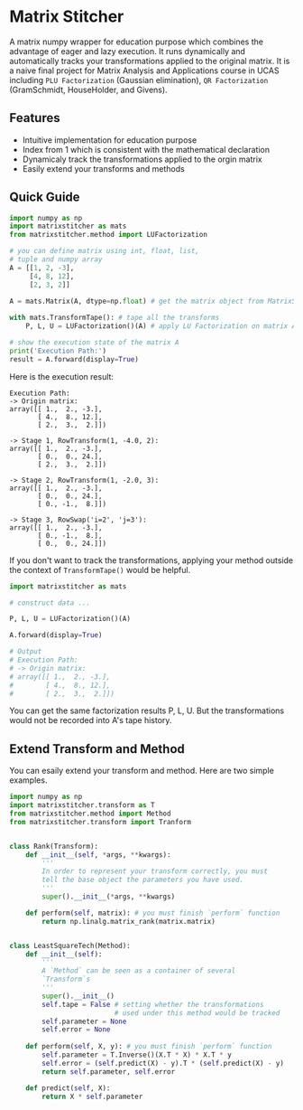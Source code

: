 # Matrix Stitcher

A matrix numpy wrapper for education purpose which combines the advantage of eager and lazy execution. It runs dynamically and automatically tracks your transformations applied to the original matrix. It is a naive final project for Matrix Analysis and Applications course in UCAS including `PLU Factorization` (Gaussian elimination), `QR Factorization` (GramSchmidt, HouseHolder, and Givens).


## Features
- Intuitive implementation for education purpose
- Index from 1 which is consistent with the mathematical declaration
- Dynamicaly track the transformations applied to the orgin matrix
- Easily extend your transforms and methods


## Quick Guide
```python
import numpy as np
import matrixstitcher as mats 
from matrixstitcher.method import LUFactorization

# you can define matrix using int, float, list, 
# tuple and numpy array
A = [[1, 2, -3], 
     [4, 8, 12], 
     [2, 3, 2]] 
     
A = mats.Matrix(A, dtype=np.float) # get the matrix object from MatrixStitcher

with mats.TransformTape(): # tape all the transforms
    P, L, U = LUFactorization()(A) # apply LU Factorization on matrix A and get the factorization results

# show the execution state of the matrix A
print('Execution Path:')
result = A.forward(display=True)
```
Here is the execution result:
```
Execution Path:
-> Origin matrix:
array([[ 1.,  2., -3.],
       [ 4.,  8., 12.],
       [ 2.,  3.,  2.]])

-> Stage 1, RowTransform(1, -4.0, 2):
array([[ 1.,  2., -3.],
       [ 0.,  0., 24.],
       [ 2.,  3.,  2.]])

-> Stage 2, RowTransform(1, -2.0, 3):
array([[ 1.,  2., -3.],
       [ 0.,  0., 24.],
       [ 0., -1.,  8.]])

-> Stage 3, RowSwap('i=2', 'j=3'):
array([[ 1.,  2., -3.],
       [ 0., -1.,  8.],
       [ 0.,  0., 24.]])
```

If you don't want to track the transformations, applying your method outside the context of `TransformTape()` would be helpful.
```python
import matrixstitcher as mats 

# construct data ...

P, L, U = LUFactorization()(A)

A.forward(display=True)

# Output
# Execution Path:
# -> Origin matrix:
# array([[ 1.,  2., -3.],
#        [ 4.,  8., 12.],
#        [ 2.,  3.,  2.]])
```
You can get the same factorization results P, L, U. But the transformations would not be recorded into A's tape history.


## Extend Transform and Method

You can esaily extend your transform and method. Here are two simple examples.
```python
import numpy as np
import matrixstitcher.transform as T
from matrixstitcher.method import Method
from matrixstitcher.transform import Tranform


class Rank(Transform):
    def __init__(self, *args, **kwargs):
        '''
        In order to represent your transform correctly, you must 
        tell the base object the parameters you have used.
        '''
        super().__init__(*args, **kwargs)

    def perform(self, matrix): # you must finish `perform` function
        return np.linalg.matrix_rank(matrix.matrix)


class LeastSquareTech(Method):
    def __init__(self):
        '''
        A `Method` can be seen as a container of several
        `Transform`s
        '''
        super().__init__()
        self.tape = False # setting whether the transformations 
                          # used under this method would be tracked 
        self.parameter = None
        self.error = None
    
    def perform(self, X, y): # you must finish `perform` function
        self.parameter = T.Inverse()(X.T * X) * X.T * y
        self.error = (self.predict(X) - y).T * (self.predict(X) - y)
        return self.parameter, self.error

    def predict(self, X):
        return X * self.parameter
```
